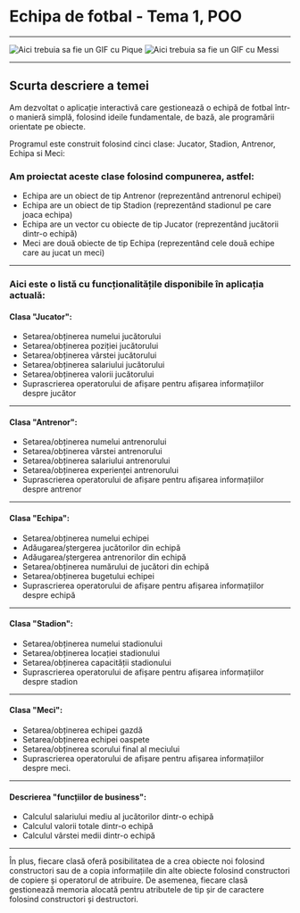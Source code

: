 # Echipa de fotbal - Tema 1, POO
<hr>

![Aici trebuia sa fie un GIF cu Pique](https://media.tenor.com/OPVgBaJsXUgAAAAd/barça-pique.gif?raw=true)
![Aici trebuia sa fie un GIF cu Messi](https://github.com/Yanis3Pique/Tema1---POO/blob/d074ce28b29489f7752b12f39a1915f9bec9f8e9/ezgif.com-resize.gif?raw=true)
<hr>

## Scurta descriere a temei
Am dezvoltat o aplicație interactivă care gestionează o echipă de fotbal într-o manieră simplă, folosind ideile fundamentale, de bază, ale programării orientate pe obiecte.

Programul este construit folosind cinci clase: Jucator, Stadion, Antrenor, Echipa si Meci:

### Am proiectat aceste clase folosind compunerea, astfel:

- Echipa are un obiect de tip Antrenor (reprezentând antrenorul echipei)
- Echipa are un obiect de tip Stadion (reprezentând stadionul pe care joaca echipa)
- Echipa are un vector cu obiecte de tip Jucator (reprezentând jucătorii dintr-o echipă)
- Meci are două obiecte de tip Echipa (reprezentând cele două echipe care au jucat un meci)

<hr>

### Aici este o listă cu funcționalitățile disponibile în aplicația actuală:

#### Clasa "Jucator":

- Setarea/obținerea numelui jucătorului
- Setarea/obținerea poziției jucătorului
- Setarea/obținerea vârstei jucătorului
- Setarea/obținerea salariului jucătorului
- Setarea/obținerea valorii jucătorului
- Suprascrierea operatorului de afișare pentru afișarea informațiilor despre jucător
<hr>

#### Clasa "Antrenor":

- Setarea/obținerea numelui antrenorului
- Setarea/obținerea vârstei antrenorului
- Setarea/obținerea salariului antrenorului
- Setarea/obținerea experienței antrenorului
- Suprascrierea operatorului de afișare pentru afișarea informațiilor despre antrenor
<hr>

#### Clasa "Echipa":

- Setarea/obținerea numelui echipei
- Adăugarea/ștergerea jucătorilor din echipă
- Adăugarea/ștergerea antrenorilor din echipă
- Setarea/obținerea numărului de jucători din echipă
- Setarea/obținerea bugetului echipei
- Suprascrierea operatorului de afișare pentru afișarea informațiilor despre echipă
<hr>

#### Clasa "Stadion":

- Setarea/obținerea numelui stadionului
- Setarea/obținerea locației stadionului
- Setarea/obținerea capacității stadionului
- Suprascrierea operatorului de afișare pentru afișarea informațiilor despre stadion
<hr>

#### Clasa "Meci":

- Setarea/obținerea echipei gazdă
- Setarea/obținerea echipei oaspete
- Setarea/obținerea scorului final al meciului
- Suprascrierea operatorului de afișare pentru afișarea informațiilor despre meci.
<hr>

#### Descrierea "funcțiilor de business":
- Calculul salariului mediu al jucătorilor dintr-o echipă
- Calculul valorii totale dintr-o echipă
- Calculul vârstei medii dintr-o echipă
<hr>

În plus, fiecare clasă oferă posibilitatea de a crea obiecte noi folosind constructori sau de a copia informațiile din alte obiecte folosind constructori de copiere și operatorul de atribuire. De asemenea, fiecare clasă gestionează memoria alocată pentru atributele de tip șir de caractere folosind constructori și destructori.
